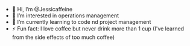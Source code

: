 - 👋 Hi, I’m @Jessicaffeine
- 👀 I’m interested in operations management
- 🌱 I’m currently learning to code nd project management
- ⚡ Fun fact: I love coffee but never drink more than 1 cup (I've learned from the side effects of too much coffee)

<!---
Jessicaffeine/Jessicaffeine is a ✨ special ✨ repository because its `README.md` (this file) appears on your GitHub profile.
You can click the Preview link to take a look at your changes.
--->
